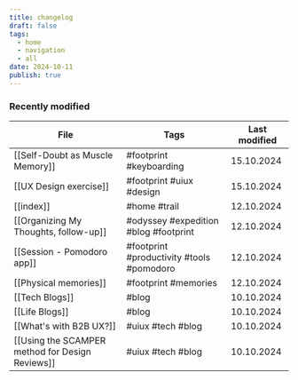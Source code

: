 ```yaml
---
title: changelog
draft: false
tags:
  - home
  - navigation
  - all
date: 2024-10-11
publish: true
---
```

### Recently modified
<!-- QueryToSerialize: table join(file.tags, " ") as "Tags", dateformat(file.mtime, "dd.MM.yyyy") AS "Last modified" where  publish = true and title != this.title sort file.mtime desc limit 10 -->
<!-- SerializedQuery: table join(file.tags, " ") as "Tags", dateformat(file.mtime, "dd.MM.yyyy") AS "Last modified" where  publish = true and title != this.title sort file.mtime desc limit 10 -->

| File                                                                                                      | Tags                                      | Last modified |
| --------------------------------------------------------------------------------------------------------- | ----------------------------------------- | ------------- |
| [[Self-Doubt as Muscle Memory]]                                     | #footprint #keyboarding                   | 15.10.2024    |
| [[UX Design exercise]]                                                       | #footprint #uiux #design                  | 15.10.2024    |
| [[index]]                                                                                       | #home #trail                              | 12.10.2024    |
| [[Organizing My Thoughts, follow-up]]                         | #odyssey #expedition #blog #footprint     | 12.10.2024    |
| [[Session - Pomodoro app]]                                               | #footprint #productivity #tools #pomodoro | 12.10.2024    |
| [[Physical memories]]                                                         | #footprint #memories                      | 12.10.2024    |
| [[Tech Blogs]]                                                                        | #blog                                     | 10.10.2024    |
| [[Life Blogs]]                                                                        | #blog                                     | 10.10.2024    |
| [[What's with B2B UX?]]                                                 | #uiux #tech #blog                         | 10.10.2024    |
| [[Using the SCAMPER method for Design Reviews]] | #uiux #tech #blog                         | 10.10.2024    |
<!-- SerializedQuery END -->
